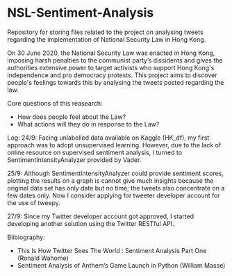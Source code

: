# NSL-Sentiment-Analysis
Repository for storing files related to the project on analysing tweets regarding the implementation of National Security Law in Hong Kong.

On 30 June 2020, the National Security Law was enacted in Hong Kong, imposing harsh penalties to the communist party’s dissidents and gives the authorities extensive power to target activists who support Hong Kong's independence and pro democracy protests. This project aims to discover people's feelings towards this by analysing the tweets posted regarding the law.

Core questions of this reasearch:
* How does people feel about the Law?
* What actions will they do in response to the Law?

Log:
24/9: Facing unlabelled data available on Kaggle (HK_df), my first approach was to adopt unsupervised learning. However, due to the lack of online resource on supervised sentiment analysis, I turned to SentimentIntensityAnalyzer provided by Vader.

25/9: Although SentimentIntensityAnalyzer could provide sentiment scores, plotting the results on a graph is cannot give much insights because the original data set has only date but no time; the tweets also concentrate on a few dates only. Now I consider applying for tweeter developer account for the use of tweepy.

27/9: Since my Twitter developer account got approved, I started developing another solution using the Twitter RESTful API.

Blibiography:
* This Is How Twitter Sees The World : Sentiment Analysis Part One (Ronald Wahome)
* Sentiment Analysis of Anthem’s Game Launch in Python (William Masse)

